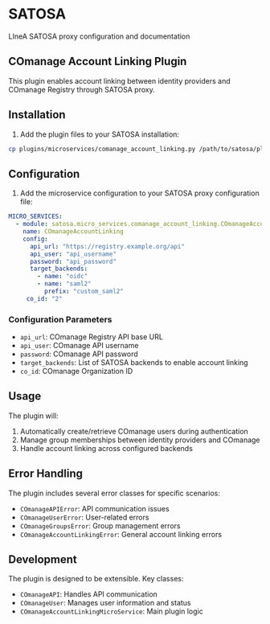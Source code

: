 # SATOSA
LIneA SATOSA proxy configuration and documentation

## COmanage Account Linking Plugin

This plugin enables account linking between identity providers and COmanage Registry through SATOSA proxy.

## Installation

1. Add the plugin files to your SATOSA installation:

```bash
cp plugins/microservices/comanage_account_linking.py /path/to/satosa/plugins/microservices/
```

## Configuration

1. Add the microservice configuration to your SATOSA proxy configuration file:

```yaml:proxy_conf.yaml
MICRO_SERVICES:
  - module: satosa.micro_services.comanage_account_linking.COmanageAccountLinkingMicroService
    name: COmanageAccountLinking
    config:
      api_url: "https://registry.example.org/api"
      api_user: "api_username"
      password: "api_password"
      target_backends:
        - name: "oidc"
        - name: "saml2"
          prefix: "custom_saml2"
     co_id: "2"
```

### Configuration Parameters

- `api_url`: COmanage Registry API base URL
- `api_user`: COmanage API username
- `password`: COmanage API password
- `target_backends`: List of SATOSA backends to enable account linking
- `co_id`: COmanage Organization ID

## Usage

The plugin will:
1. Automatically create/retrieve COmanage users during authentication
2. Manage group memberships between identity providers and COmanage
3. Handle account linking across configured backends

## Error Handling

The plugin includes several error classes for specific scenarios:
- `COmanageAPIError`: API communication issues
- `COmanageUserError`: User-related errors
- `COmanageGroupsError`: Group management errors
- `COmanageAccountLinkingError`: General account linking errors

## Development

The plugin is designed to be extensible. Key classes:
- `COmanageAPI`: Handles API communication
- `COmanageUser`: Manages user information and status
- `COmanageAccountLinkingMicroService`: Main plugin logic

